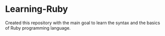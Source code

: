 # Learning-Ruby

Created this repository with the main goal to learn the syntax and the basics of Ruby programming language.

